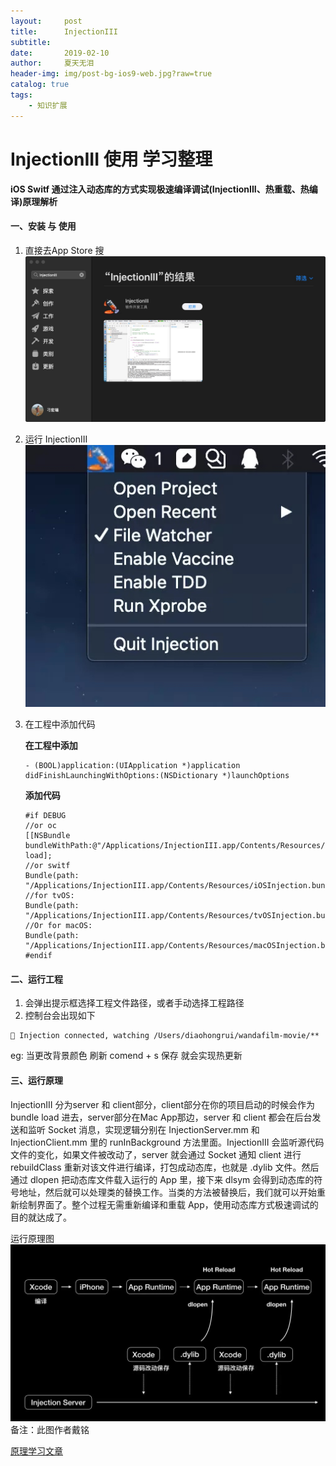 ```yaml
---
layout:     post
title:      InjectionIII 
subtitle:   
date:       2019-02-10
author:     夏天无泪
header-img: img/post-bg-ios9-web.jpg?raw=true
catalog: true
tags:
    - 知识扩展
---
```


# InjectionIII 使用 学习整理
**iOS Switf 通过注入动态库的方式实现极速编译调试(InjectionIII、热重载、热编译)原理解析**

#### 一、安装 与 使用

1. 直接去App Store 搜
![-w1000](https://github.com/xiatianwulei/xiatianwulei.github.io/blob/master/img/media/15681674715020/15681676430581.jpg?raw=true)

2. 运行 InjectionIII 
![](https://github.com/xiatianwulei/xiatianwulei.github.io/blob/master/img/media/15681674715020/15681678306425.jpg?raw=true)

3. 在工程中添加代码

	**在工程中添加**    
	 
	 ```
	 - (BOOL)application:(UIApplication *)application didFinishLaunchingWithOptions:(NSDictionary *)launchOptions
	
	 ```
	 
	 **添加代码**  
	 
	```
	#if DEBUG
	//or oc
	[[NSBundle bundleWithPath:@"/Applications/InjectionIII.app/Contents/Resources/iOSInjection.bundle"] load];
	//or switf
	Bundle(path: "/Applications/InjectionIII.app/Contents/Resources/iOSInjection.bundle")?.load()
	//for tvOS:
	Bundle(path: "/Applications/InjectionIII.app/Contents/Resources/tvOSInjection.bundle")?.load()
	//Or for macOS:
	Bundle(path: "/Applications/InjectionIII.app/Contents/Resources/macOSInjection.bundle")?.load()
	#endif
	```

#### 二、运行工程

1. 会弹出提示框选择工程文件路径，或者手动选择工程路径
2. 控制台会出现如下  

```
💉 Injection connected, watching /Users/diaohongrui/wandafilm-movie/**

```

eg:  当更改背景颜色 刷新 comend + s 保存 就会实现热更新

#### 三、运行原理  

  InjectionIII 分为server 和 client部分，client部分在你的项目启动的时候会作为 bundle load 进去，server部分在Mac App那边，server 和 client 都会在后台发送和监听 Socket 消息，实现逻辑分别在 InjectionServer.mm 和 InjectionClient.mm 里的 runInBackground 方法里面。InjectionIII 会监听源代码文件的变化，如果文件被改动了，server 就会通过 Socket 通知 client 进行 rebuildClass 重新对该文件进行编译，打包成动态库，也就是 .dylib 文件。然后通过 dlopen 把动态库文件载入运行的 App 里，接下来 dlsym 会得到动态库的符号地址，然后就可以处理类的替换工作。当类的方法被替换后，我们就可以开始重新绘制界面了。整个过程无需重新编译和重载 App，使用动态库方式极速调试的目的就达成了。
    
运行原理图
![](https://github.com/xiatianwulei/xiatianwulei.github.io/blob/master/img/media/15681674715020/15681706419624.jpg?raw=true)
备注：此图作者戴铭

[原理学习文章](https://mp.weixin.qq.com/s/yWfpzzyhTwMf8eAtdO7AFg)